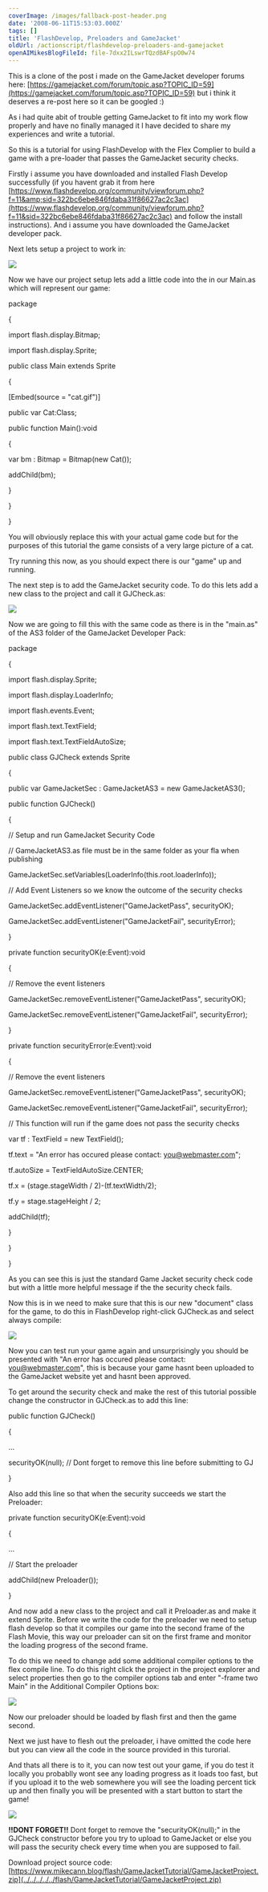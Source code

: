 ```yaml
---
coverImage: /images/fallback-post-header.png
date: '2008-06-11T15:53:03.000Z'
tags: []
title: 'FlashDevelop, Preloaders and GameJacket'
oldUrl: /actionscript/flashdevelop-preloaders-and-gamejacket
openAIMikesBlogFileId: file-7dxx2ILswrTQzdBAFspO0w74
---
```


This is a clone of the post i made on the GameJacket developer forums here: [https://gamejacket.com/forum/topic.asp?TOPIC_ID=59](https://gamejacket.com/forum/topic.asp?TOPIC_ID=59) but i think it deserves a re-post here so it can be googled :)

<!-- more -->

<span class="spnMessageText" id="msg">As i had quite abit of trouble getting GameJacket to fit into my work flow properly and have no finally managed it I have decided to share my experiences and write a tutorial.

So this is a tutorial for using FlashDevelop with the Flex Complier to build a game with a pre-loader that passes the GameJacket security checks.</span>

<span class="spnMessageText" id="msg"><!--more-->

Firstly i assume you have downloaded and installed Flash Develop successfully (if you havent grab it from here [https://www.flashdevelop.org/community/viewforum.php?f=11&amp;sid=322bc6ebe846fdaba31f86627ac2c3ac](https://www.flashdevelop.org/community/viewforum.php?f=11&sid=322bc6ebe846fdaba31f86627ac2c3ac) and follow the install instructions). And i assume you have downloaded the GameJacket developer pack.

Next lets setup a project to work in:

![](../../../../../flash/GameJacketTutorial/01.png)

Now we have our project setup lets add a little code into the in our Main.as which will represent our game:

</span>

package

{

import flash.display.Bitmap;

import flash.display.Sprite;

public class Main extends Sprite

{

[Embed(source = "cat.gif")]

public var Cat:Class;

public function Main():void

{

var bm : Bitmap = Bitmap(new Cat());

addChild(bm);

}

}

}

<span class="spnMessageText" id="msg">You will obviously replace this with your actual game code but for the purposes of this tutorial the game consists of a very large picture of a cat.

Try running this now, as you should expect there is our "game" up and running.

The next step is to add the GameJacket security code. To do this lets add a new class to the project and call it GJCheck.as:

![](../../../../../flash/GameJacketTutorial/02.png)

Now we are going to fill this with the same code as there is in the "main.as" of the AS3 folder of the GameJacket Developer Pack:</span>

package

{

import flash.display.Sprite;

import flash.display.LoaderInfo;

import flash.events.Event;

import flash.text.TextField;

import flash.text.TextFieldAutoSize;

public class GJCheck extends Sprite

{

public var GameJacketSec : GameJacketAS3 = new GameJacketAS3();

public function GJCheck()

{

// Setup and run GameJacket Security Code

// GameJacketAS3.as file must be in the same folder as your fla when publishing

GameJacketSec.setVariables(LoaderInfo(this.root.loaderInfo));

// Add Event Listeners so we know the outcome of the security checks

GameJacketSec.addEventListener("GameJacketPass", securityOK);

GameJacketSec.addEventListener("GameJacketFail", securityError);

}

private function securityOK(e:Event):void

{

// Remove the event listeners

GameJacketSec.removeEventListener("GameJacketPass", securityOK);

GameJacketSec.removeEventListener("GameJacketFail", securityError);

}

private function securityError(e:Event):void

{

// Remove the event listeners

GameJacketSec.removeEventListener("GameJacketPass", securityOK);

GameJacketSec.removeEventListener("GameJacketFail", securityError);

// This function will run if the game does not pass the security checks

var tf : TextField = new TextField();

tf.text = "An error has occured please contact: you@webmaster.com";

tf.autoSize = TextFieldAutoSize.CENTER;

tf.x = (stage.stageWidth / 2)-(tf.textWidth/2);

tf.y = stage.stageHeight / 2;

addChild(tf);

}

}

}

<span class="spnMessageText" id="msg"> As you can see this is just the standard Game Jacket security check code but with a little more helpful message if the the security check fails.

Now this is in we need to make sure that this is our new "document" class for the game, to do this in FlashDevelop right-click GJCheck.as and select always compile:

![](../../../../../flash/GameJacketTutorial/03.png)

Now you can test run your game again and unsurprisingly you should be presented with "An error has occured please contact: [you@webmaster.com](mailto:you@webmaster.com)", this is because your game hasnt been uploaded to the GameJacket website yet and hasnt been approved.

To get around the security check and make the rest of this tutorial possible change the constructor in GJCheck.as to add this line:

</span>

public function GJCheck()

{

...

securityOK(null); // Dont forget to remove this line before submitting to GJ

}

<span class="spnMessageText" id="msg"> Also add this line so that when the security succeeds we start the Preloader:

</span>

private function securityOK(e:Event):void

{

...

// Start the preloader

addChild(new Preloader());

}

<span class="spnMessageText" id="msg"> And now add a new class to the project and call it Preloader.as and make it extend Sprite. Before we write the code for the preloader we need to setup flash develop so that it compiles our game into the second frame of the Flash Movie, this way our preloader can sit on the first frame and monitor the loading progress of the second frame.

To do this we need to change add some additional compiler options to the flex compile line. To do this right click the project in the project explorer and select properties then go to the compiler options tab and enter "-frame two Main" in the Additional Compiler Options box:

![](../../../../../flash/GameJacketTutorial/04.png)

Now our preloader should be loaded by flash first and then the game second.

Next we just have to flesh out the preloader, i have omitted the code here but you can view all the code in the source provided in this turorial.

And thats all there is to it, you can now test out your game, if you do test it locally you probablly wont see any loading progress as it loads too fast, but if you upload it to the web somewhere you will see the loading percent tick up and then finally you will be presented with a start button to start the game!

![](../../../../../flash/GameJacketTutorial/05.png)

**!!DONT FORGET!!** Dont forget to remove the "securityOK(null);" in the GJCheck constructor before you try to upload to GameJacket or else you will pass the security check every time when you are supposed to fail.

Download project source code: [https://www.mikecann.blog/flash/GameJacketTutorial/GameJacketProject.zip](../../../../../flash/GameJacketTutorial/GameJacketProject.zip)</span>
